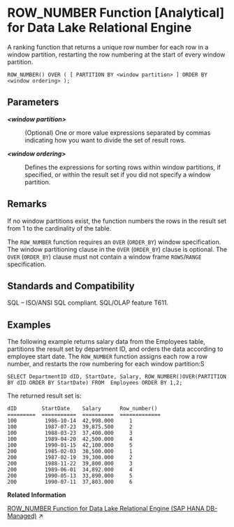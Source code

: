 <!-- loioa57c3ea884f21015b4f8c850a5a5357f -->

# ROW\_NUMBER Function \[Analytical\] for Data Lake Relational Engine

A ranking function that returns a unique row number for each row in a window partition, restarting the row numbering at the start of every window partition.



```
ROW_NUMBER() OVER ( [ PARTITION BY <window partition> ] ORDER BY <window ordering> );
```



<a name="loioa57c3ea884f21015b4f8c850a5a5357f__ROW_NUMBER_parm1"/>

## Parameters


<dl>
<dt><b>

*<window partition\>*

</b></dt>
<dd>

\(Optional\) One or more value expressions separated by commas indicating how you want to divide the set of result rows.



</dd><dt><b>

*<window ordering\>*

</b></dt>
<dd>

Defines the expressions for sorting rows within window partitions, if specified, or within the result set if you did not specify a window partition.



</dd>
</dl>



<a name="loioa57c3ea884f21015b4f8c850a5a5357f__ROW_NUMBER_remarks1"/>

## Remarks

If no window partitions exist, the function numbers the rows in the result set from 1 to the cardinality of the table.

The `ROW_NUMBER` function requires an `OVER` \(`ORDER_BY`\) window specification. The window partitioning clause in the `OVER` \(`ORDER_BY`\) clause is optional. The `OVER` \(`ORDER_BY`\) clause must not contain a window frame `ROWS`/`RANGE` specification.



<a name="loioa57c3ea884f21015b4f8c850a5a5357f__ROW_NUMBER_standards1"/>

## Standards and Compatibility

SQL – ISO/ANSI SQL compliant. SQL/OLAP feature T611.



<a name="loioa57c3ea884f21015b4f8c850a5a5357f__ROW_NUMBER_example1"/>

## Examples

The following example returns salary data from the Employees table, partitions the result set by department ID, and orders the data according to employee start date. The `ROW_NUMBER` function assigns each row a row number, and restarts the row numbering for each window partition:S

```
SELECT DepartmentID dID, StartDate, Salary, ROW_NUMBER()OVER(PARTITION 
BY dID ORDER BY StartDate) FROM  Employees ORDER BY 1,2;
```

The returned result set is:

```
dID        StartDate    Salary      Row_number()
=========  ===========  ==========  =============
100         1986-10-14  42,998.000     1
100         1987-07-23  39,875.500     2
100         1988-03-23  37,400.000     3
100         1989-04-20  42,500.000     4
100         1990-01-15  42,100.000     5
200         1985-02-03  38,500.000     1
200         1987-02-19  39,300.000     2
200         1988-11-22  39,800.000     3
200         1989-06-01  34,892.000     4
200         1990-05-13  33,890.000     5
200         1990-07-11  37,803.000     6
```

**Related Information**  


[ROW_NUMBER Function for Data Lake Relational Engine (SAP HANA DB-Managed)](https://help.sap.com/viewer/a898e08b84f21015969fa437e89860c8/2024_3_QRC/en-US/2ebca29e7b31469497df90d36ea7422e.html "A ranking function that returns a unique row number for each row in a window partition, restarting the row numbering at the start of every window partition.") :arrow_upper_right:

